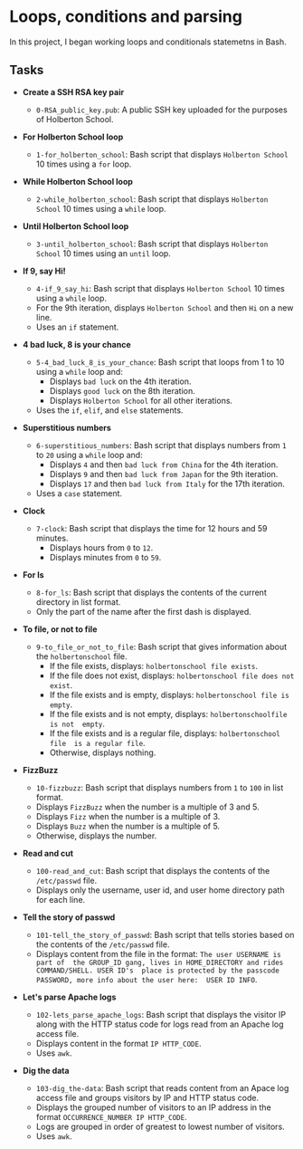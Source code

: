 # Loops, conditions and parsing

In this project, I began working loops and conditionals statemetns in Bash.

## Tasks
* **Create a SSH RSA key pair**
  * `0-RSA_public_key.pub`: A public SSH key uploaded for the purposes of 
Holberton School.

* **For Holberton School loop**
  * `1-for_holberton_school`: Bash script that displays `Holberton School` 
10 times using a `for` loop.

* **While Holberton School loop**
  * `2-while_holberton_school`: Bash script that displays `Holberton School` 
10 times using a `while` loop.

* **Until Holberton School loop**
  * `3-until_holberton_school`: Bash script that displays `Holberton School` 
10 times using an `until` loop.

* **If 9, say Hi!**
  * `4-if_9_say_hi`: Bash script that displays `Holberton School` 10 times 
using a `while` loop.
  * For the 9th iteration, displays `Holberton School` and then `Hi` on a 
new line.
  * Uses an `if` statement.

* **4 bad luck, 8 is your chance**
  * `5-4_bad_luck_8_is_your_chance`: Bash script that loops from 1 to 10 using 
a `while` loop and:
    * Displays `bad luck` on the 4th iteration.
    * Displays `good luck` on the 8th iteration.
    * Displays `Holberton School` for all other iterations.
  * Uses the `if`, `elif`, and `else` statements.

* **Superstitious numbers**
  * `6-superstitious_numbers`: Bash script that displays numbers from `1` to 
`20` using a `while` loop and:
    * Displays `4` and then `bad luck from China` for the 4th iteration.
    * Displays `9` and then `bad luck from Japan` for the 9th iteration.
    * Displays `17` and then `bad luck from Italy` for the 17th iteration.
  * Uses a `case` statement.

* **Clock**
  * `7-clock`: Bash script that displays the time for 12 hours and 59 minutes.
    * Displays hours from `0` to `12`.
    * Displays minutes from `0` to `59`.

* **For ls**
  * `8-for_ls`: Bash script that displays the contents of the current directory 
in list format.
  * Only the part of the name after the first dash is displayed.

* **To file, or not to file**
  * `9-to_file_or_not_to_file`: Bash script that gives information about the 
`holbertonschool` file.
    * If the file exists, displays: `holbertonschool file exists`.
    * If the file does not exist, displays: `holbertonschool file does not exist`.
    * If the file exists and is empty, displays: `holbertonschool file is empty`.
    * If the file exists and is not empty, displays: `holbertonschoolfile is not 
empty`.
    * If the file exists and is a regular file, displays: `holbertonschool file 
is a regular file`.
    * Otherwise, displays nothing.

* **FizzBuzz**
  * `10-fizzbuzz`: Bash script that displays numbers from `1` to `100` in list 
format.
  * Displays `FizzBuzz` when the number is a multiple of 3 and 5.
  * Displays `Fizz` when the number is a multiple of 3.
  * Displays `Buzz` when the number is a multiple of 5.
  * Otherwise, displays the number.

* **Read and cut**
  * `100-read_and_cut`: Bash script that displays the contents of the 
`/etc/passwd` file.
  * Displays only the username, user id, and user home directory path for 
each line.

* **Tell the story of passwd**
  * `101-tell_the_story_of_passwd`: Bash script that tells stories based on 
the contents of the `/etc/passwd` file.
  * Displays content from the file in the format: `The user USERNAME is part of 
the GROUP_ID gang, lives in HOME_DIRECTORY and rides COMMAND/SHELL. USER ID's 
place is protected by the passcode PASSWORD, more info about the user here: 
USER ID INFO`.

* **Let's parse Apache logs**
  * `102-lets_parse_apache_logs`: Bash script that displays the visitor IP 
along with the HTTP status code for logs read from an Apache log access file.
  * Displays content in the format `IP HTTP_CODE`.
  * Uses `awk`.

* **Dig the data**
  * `103-dig_the-data`: Bash script that reads content from an Apace log access 
file and groups visitors by IP and HTTP status code.
  * Displays the grouped number of visitors to an IP address in the format 
`OCCURRENCE_NUMBER IP HTTP_CODE`.
  * Logs are grouped in order of greatest to lowest number of visitors.
  * Uses `awk`.
